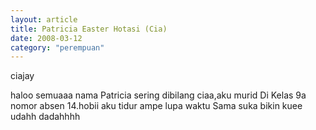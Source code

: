 ```yaml
---
layout: article
title: Patricia Easter Hotasi (Cia)
date: 2008-03-12
category: "perempuan"
---
```

ciajay 
<!---excerpt--->

haloo semuaaa nama Patricia sering dibilang ciaa,aku murid Di Kelas 9a nomor absen 14.hobii aku tidur ampe lupa waktu Sama suka bikin kuee udahh dadahhhh





